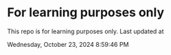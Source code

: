 # For learning purposes only
This repo is for learning purposes only.
Last updated at

Wednesday, October 23, 2024 8:59:46 PM

